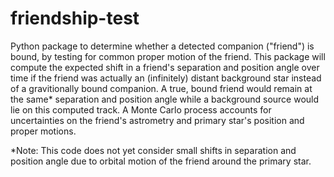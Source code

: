 # friendship-test
Python package to determine whether a detected companion ("friend") is bound, by testing for common proper motion of the friend. This package will compute the expected shift in a friend's separation and position angle over time if the friend was actually an (infinitely) distant background star instead of a gravitionally bound companion. A true, bound friend would remain at the same* separation and position angle while a background source would lie on this computed track. A Monte Carlo process accounts for uncertainties on the friend's astrometry and primary star's position and proper motions.

*Note: This code does not yet consider small shifts in separation and position angle due to orbital motion of the friend around the primary star.
